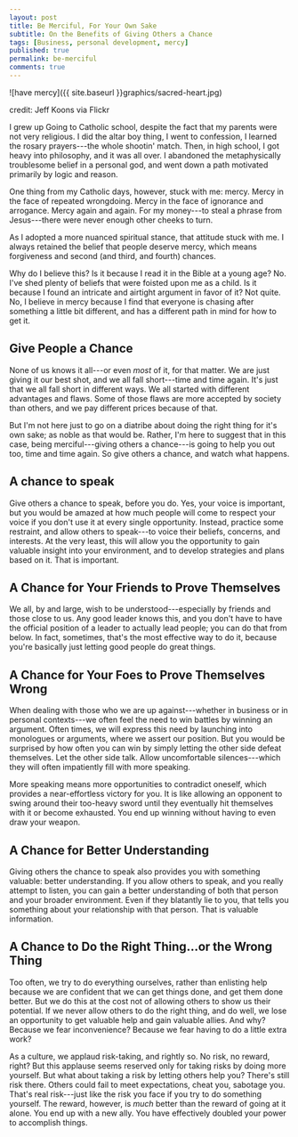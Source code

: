 ```yaml
---
layout: post
title: Be Merciful, For Your Own Sake
subtitle: On the Benefits of Giving Others a Chance
tags: [Business, personal development, mercy]
published: true
permalink: be-merciful
comments: true
---
```


![have mercy]({{ site.baseurl }}graphics/sacred-heart.jpg)

credit: Jeff Koons via Flickr

I grew up Going to Catholic school, despite the fact that my parents were not very religious. I did the altar boy thing, I went to confession, I learned the rosary prayers---the whole shootin' match. Then, in high school, I got heavy into philosophy, and it was all over. I abandoned the metaphysically troublesome belief in a personal god, and went down a path motivated primarily by logic and reason.

One thing from my Catholic days, however, stuck with me: mercy. Mercy in the face of repeated wrongdoing. Mercy in the face of ignorance and arrogance. Mercy again and again. For my money---to steal a phrase from Jesus---there were never enough other cheeks to turn.

As I adopted a more nuanced spiritual stance, that attitude stuck with me. I always retained the belief that people deserve mercy, which means forgiveness and second (and third, and fourth) chances.

Why do I believe this? Is it because I read it in the Bible at a young age? No. I've shed plenty of beliefs that were foisted upon me as a child. Is it because I found an intricate and airtight argument in favor of it? Not quite. No, I believe in mercy because I find that everyone is chasing after something a little bit different, and has a different path in mind for how to get it.

<!--more-->

## Give People a Chance

None of us knows it all---or even *most* of it, for that matter. We are just giving it our best shot, and we all fall short---time and time again. It's just that we all fall short in different ways. We all started with different advantages and flaws. Some of those flaws are more accepted by society than others, and we pay different prices because of that.

But I'm not here just to go on a diatribe about doing the right thing for it's own sake; as noble as that would be. Rather, I'm here to suggest that in this case, being merciful---giving others a chance---is going to help you out too, time and time again. So give others a chance, and watch what happens.



## A chance to speak

Give others a chance to speak, before you do. Yes, your voice is important, but you would be amazed at how much people will come to respect your voice if you don't use it at every single opportunity. Instead, practice some restraint, and allow others to speak---to voice their beliefs, concerns, and interests. At the very least, this will allow you the opportunity to gain valuable insight into your environment, and to develop strategies and plans based on it. That is important.



## A Chance for Your Friends to Prove Themselves

We all, by and large, wish to be understood---especially by friends and those close to us. Any good leader knows this, and you don't have to have the official position of a leader to actually lead people; you can do that from below. In fact, sometimes, that's the most effective way to do it, because you're basically just letting good people do great things.



## A Chance for Your Foes to Prove Themselves Wrong

When dealing with those who we are up against---whether in business or in personal contexts---we often feel the need to win battles by winning an argument. Often times, we will express this need by launching into monologues or arguments, where we assert our position. But you would be surprised by how often you can win by simply letting the other side defeat themselves. Let the other side talk. Allow uncomfortable silences---which they will often impatiently fill with more speaking.

More speaking means more opportunities to contradict oneself, which provides a near-effortless victory for you. It is like allowing an opponent to swing around their too-heavy sword until they eventually hit themselves with it or become exhausted. You end up winning without having to even draw your weapon.

## A Chance for Better Understanding

Giving others the chance to speak also provides you with something valuable: better understanding. If you allow others to speak, and you really attempt to listen, you can gain a better understanding of both that person and your broader environment. Even if they blatantly lie to you, that tells you something about your relationship with that person. That is valuable information.



## A Chance to Do the Right Thing...or the Wrong Thing

Too often, we try to do everything ourselves, rather than enlisting help because we are confident that we can get things done, and get them done better. But we do this at the cost not of allowing others to show us their potential. If we never allow others to do the right thing, and do well, we lose an opportunity to get valuable help and gain valuable allies. And why? Because we fear inconvenience? Because we fear having to do a little extra work?

As a culture, we applaud risk-taking, and rightly so. No risk, no reward, right? But this applause seems reserved only for taking risks by doing more yourself. But what about taking a risk by letting others help you? There's still risk there. Others could fail to meet expectations, cheat you, sabotage you. That's real risk---just like the risk you face if you try to do something yourself. The reward, however, is *much* better than the reward of going at it alone. You end up with a new ally. You have effectively doubled your power to accomplish things.
